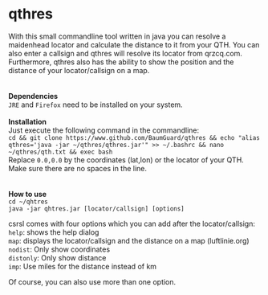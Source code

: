 # qthres<br />

With this small commandline tool written in java you can resolve a maidenhead locator and calculate the distance to it from your QTH. You can also enter a callsign and qthres will resolve its locator from qrzcq.com. Furthermore, qthres also has the ability to show the position and the distance of your locator/callsign on a map.<br />
<br />
<br />
**Dependencies**<br />
`JRE` and `Firefox` need to be installed on your system.
<br />
<br />
**Installation**<br />
Just execute the following command in the commandline:<br />
`cd && git clone https://www.github.com/BaumGuard/qthres && echo "alias qthres='java -jar ~/qthres/qthres.jar'" >> ~/.bashrc && nano ~/qthres/qth.txt && exec bash`<br />
Replace `0.0,0.0` by the coordinates (lat,lon) or the locator of your QTH. Make sure there are no spaces in the line.<br />
<br />
<br />
**How to use**<br />
`cd ~/qhtres`<br />
`java -jar qhtres.jar [locator/callsign] [options]`<br />

csrsl comes with four options which you can add after the locator/callsign:<br />
`help`: shows the help dialog<br />
`map`: displays the locator/callsign and the distance on a map (luftlinie.org)<br />
`nodist`: Only show coordinates<br />
`distonly`: Only show distance<br />
`imp`: Use miles for the distance instead of km<br />

Of course, you can also use more than one option.<br />
